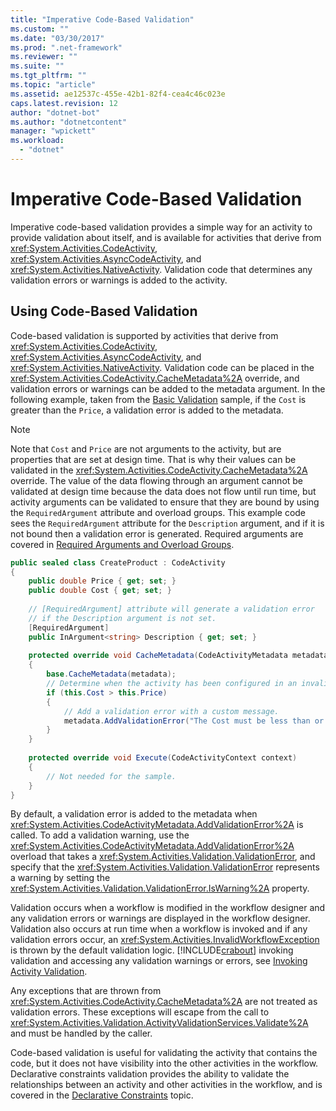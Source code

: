 ```yaml
---
title: "Imperative Code-Based Validation"
ms.custom: ""
ms.date: "03/30/2017"
ms.prod: ".net-framework"
ms.reviewer: ""
ms.suite: ""
ms.tgt_pltfrm: ""
ms.topic: "article"
ms.assetid: ae12537c-455e-42b1-82f4-cea4c46c023e
caps.latest.revision: 12
author: "dotnet-bot"
ms.author: "dotnetcontent"
manager: "wpickett"
ms.workload: 
  - "dotnet"
---
```

# Imperative Code-Based Validation
Imperative code-based validation provides a simple way for an activity to provide validation about itself, and is available for activities that derive from <xref:System.Activities.CodeActivity>, <xref:System.Activities.AsyncCodeActivity>, and <xref:System.Activities.NativeActivity>. Validation code that determines any validation errors or warnings is added to the activity.  
  
## Using Code-Based Validation  
 Code-based validation is supported by activities that derive from <xref:System.Activities.CodeActivity>, <xref:System.Activities.AsyncCodeActivity>, and <xref:System.Activities.NativeActivity>. Validation code can be placed in the <xref:System.Activities.CodeActivity.CacheMetadata%2A> override, and validation errors or warnings can be added to the metadata argument. In the following example, taken from the [Basic Validation](../../../docs/framework/windows-workflow-foundation/samples/basic-validation.md) sample, if the `Cost` is greater than the `Price`, a validation error is added to the metadata.  
  
> [!NOTE]
>  Note that `Cost` and `Price` are not arguments to the activity, but are properties that are set at design time. That is why their values can be validated in the <xref:System.Activities.CodeActivity.CacheMetadata%2A> override. The value of the data flowing through an argument cannot be validated at design time because the data does not flow until run time, but activity arguments can be validated to ensure that they are bound by using the `RequiredArgument` attribute and overload groups. This example code sees the `RequiredArgument` attribute for the `Description` argument, and if it is not bound then a validation error is generated. Required arguments are covered in [Required Arguments and Overload Groups](../../../docs/framework/windows-workflow-foundation/required-arguments-and-overload-groups.md).  
  
```csharp  
public sealed class CreateProduct : CodeActivity  
{  
    public double Price { get; set; }  
    public double Cost { get; set; }  
  
    // [RequiredArgument] attribute will generate a validation error   
    // if the Description argument is not set.  
    [RequiredArgument]  
    public InArgument<string> Description { get; set; }  
  
    protected override void CacheMetadata(CodeActivityMetadata metadata)  
    {  
        base.CacheMetadata(metadata);  
        // Determine when the activity has been configured in an invalid way.  
        if (this.Cost > this.Price)  
        {  
            // Add a validation error with a custom message.  
            metadata.AddValidationError("The Cost must be less than or equal to the Price.");  
        }  
    }  
  
    protected override void Execute(CodeActivityContext context)  
    {  
        // Not needed for the sample.  
    }  
}  
```  
  
 By default, a validation error is added to the metadata when <xref:System.Activities.CodeActivityMetadata.AddValidationError%2A> is called. To add a validation warning, use the <xref:System.Activities.CodeActivityMetadata.AddValidationError%2A> overload that takes a <xref:System.Activities.Validation.ValidationError>, and specify that the <xref:System.Activities.Validation.ValidationError> represents a warning by setting the <xref:System.Activities.Validation.ValidationError.IsWarning%2A> property.  
  
 Validation occurs when a workflow is modified in the workflow designer and any validation errors or warnings are displayed in the workflow designer. Validation also occurs at run time when a workflow is invoked and if any validation errors occur, an <xref:System.Activities.InvalidWorkflowException> is thrown by the default validation logic. [!INCLUDE[crabout](../../../includes/crabout-md.md)] invoking validation and accessing any validation warnings or errors, see [Invoking Activity Validation](../../../docs/framework/windows-workflow-foundation/invoking-activity-validation.md).  
  
 Any exceptions that are thrown from <xref:System.Activities.CodeActivity.CacheMetadata%2A> are not treated as validation errors. These exceptions will escape from the call to <xref:System.Activities.Validation.ActivityValidationServices.Validate%2A> and must be handled by the caller.  
  
 Code-based validation is useful for validating the activity that contains the code, but it does not have visibility into the other activities in the workflow. Declarative constraints validation provides the ability to validate the relationships between an activity and other activities in the workflow, and is covered in the [Declarative Constraints](../../../docs/framework/windows-workflow-foundation/declarative-constraints.md) topic.
